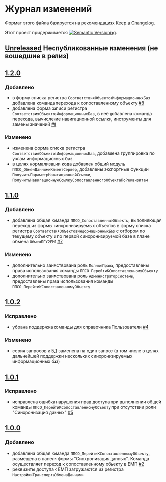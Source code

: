 # Журнал изменений

Формат этого файла базируется на рекомендациях
[Keep a Changelog](https://keepachangelog.com/ru/1.0.0/).

Этот проект придерживается
[![Semantic Versioning](https://img.shields.io/static/v1?label=Semantic%20Versioning&message=v2.0.0&color=green&logo=semver)](https://semver.org/lang/ru/spec/v2.0.0.html).

## [Unreleased] Неопубликованные изменения (не вошедшие в релиз)

## [1.2.0]

### Добавлено

- в форму списка регистра `СоответствияОбъектовИнформационныхБаз` добавлена
  команда перехода к сопоставленному объекту
  [#8](https://github.com/csm-ivanovo-ru/1s-GoToLinkedObjects/issues/8)
- добавлена форма записи регистра `СоответствияОбъектовИнформационныхБаз`,
  в неё добавлена команда перехода, вычисление навигационной ссылки,
  инструменты для замены значений
  [#8](https://github.com/csm-ivanovo-ru/1s-GoToLinkedObjects/issues/8)

### Изменено

- изменена форма списка регистра `СоответствияОбъектовИнформационныхБаз`,
  добавлена группировка по узлам информационных баз
- в целях нормализации кода добавлен общий модуль `ППСО_ОбменДаннымиКлиентСервер`,
  добавлены экспортные функции `ПолучитьПараметрНавигационнойСсылки`,
  `ПолучитьНавигационнуюСсылкуСопоставленногоОбъектаПоРеквизитам`

## [1.1.0]

### Добавлено

- добавлена общая команда `ППСО_СопоставленныеОбъекты`,
  выполняющая переход из формы синхронизируемых объектов
  в форму списка регистра `СоответствияОбъектовИнформационныхБаз`
  с отбором по текущему объекту и по первой синхронизируемой базе
  в плане обмена `ОбменБГУ2ЕМП`
  [#7](https://github.com/csm-ivanovo-ru/1s-GoToLinkedObjects/issues/7)

### Изменено

- дополнительно заимствована роль `ПолныеПрава`,
  предоставлены права использования команды
  `ППСО_ПерейтиКСопоставленномуОбъекту`
- дополнительно заимствована роль `АдминистраторСистемы`,
  предоставлены права использования команды
  `ППСО_ПерейтиКСопоставленномуОбъекту`

## [1.0.2]

### Исправлено

- убрана поддержка команды для справочника Пользователи
  [#4](https://github.com/csm-ivanovo-ru/1s-GoToLinkedObjects/issues/4)

### Изменено

- серия запросов к БД заменена на один запрос
  (в том числе в целях дальнейшей поддержки нескольких синхронизируемых
  информационных баз)

## [1.0.1]

### Исправлено

- исправлена ошибка нарушения прав доступа при выполнении
  общей команды `ППСО_ПерейтиКСопоставленномуОбъекту`
  при отсутствии роли "Синхронизация данных"
  [#5](https://github.com/csm-ivanovo-ru/1s-GoToLinkedObjects/issues/5)

## [1.0.0]

### Добавлено

- добавлена общая команда `ППСО_ПерейтиКСопоставленномуОбъекту`,
  размещена в панели формы "Синхронизация данных".
  Команда осуществляет переход к сопоставленному объекту в ЕМП
  [#2](https://github.com/csm-ivanovo-ru/1s-GoToLinkedObjects/issues/2)
- реквизиты доступа к ЕМП загружаются из регистра `НастройкиТранспортаОбменаДанными`

[Unreleased]: https://github.com/csm-ivanovo-ru/1s-GoToLinkedObjects/compare/1.2.0...HEAD
[1.2.0]: https://github.com/csm-ivanovo-ru/1s-GoToLinkedObjects/compare/1.1.0...1.2.0
[1.1.0]: https://github.com/csm-ivanovo-ru/1s-GoToLinkedObjects/compare/1.0.2...1.1.0
[1.0.2]: https://github.com/csm-ivanovo-ru/1s-GoToLinkedObjects/compare/1.0.1...1.0.2
[1.0.1]: https://github.com/csm-ivanovo-ru/1s-GoToLinkedObjects/compare/1.0.0...1.0.1
[1.0.0]: https://github.com/csm-ivanovo-ru/1s-GoToLinkedObjects/releases/tag/1.0.0

